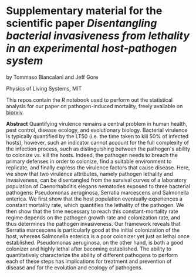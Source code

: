 # Supplementary material for the scientific paper _Disentangling bacterial invasiveness from lethality in an experimental host-pathogen system_

by Tommaso Biancalani and Jeff Gore 

Physics of Living Systems, MIT 

This repos contain the _R_ notebook used to perform out the statistical analysis for our paper on pathogen-induced mortality, freely available on [biorxiv](https://www.biorxiv.org/content/early/2018/07/04/361584).

**Abstract**
Quantifying virulence remains a central problem in human health, pest control, disease ecology, and evolutionary biology. Bacterial virulence is typically quantified by the LT50 (i.e. the time taken to kill 50% of infected hosts), however, such an indicator cannot account for the full complexity of the infection process, such as distinguishing between the pathogen's ability to colonize vs. kill the hosts. Indeed, the pathogen needs to breach the primary defenses in order to colonize, find a suitable environment to replicate, and finally express the virulence factors that cause disease. Here, we show that two virulence attributes, namely pathogen lethality and invasiveness, can be disentangled from the survival curves of a laboratory population of Caenorhabditis elegans nematodes exposed to three bacterial pathogens: Pseudomonas aeruginosa, Serratia marcescens and Salmonella enterica. We first show that the host population eventually experiences a constant mortality rate, which quantifies the lethality of the pathogen. We then show that the time necessary to reach this constant-mortality rate regime depends on the pathogen growth rate and colonization rate, and thus determines the pathogen invasiveness. Our framework reveals that Serratia marcescens is particularly good at the initial colonization of the host, whereas Salmonella enterica is a poor colonizer yet just as lethal once established. Pseudomonas aeruginosa, on the other hand, is both a good colonizer and highly lethal after becoming established. The ability to quantitatively characterize the ability of different pathogens to perform each of these steps has implications for treatment and prevention of disease and for the evolution and ecology of pathogens.

